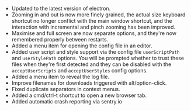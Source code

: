 * Updated to the latest version of electron.
* Zooming in and out is now more finely grained, the actual size keyboard shortcut no longer conflict with the main window shortcut, and the interaction with incremental and pinch zooming has been improved.
* Maximise and full screen are now separate options, and they're now remembered properly between restarts.
* Added a menu item for opening the config file in an editor.
* Added user script and style support via the config file `userScriptPath` and `userStylePath` options. You will be prompted whether to trust these files when they're first detected and they can be disabled with the `acceptUserScripts` and `acceptUserStyles` config options.
* Added a menu item to reveal the log file.
* Improve filenames for downloads triggered with alt/option-click.
* Fixed duplicate separators in context menus.
* Added a cmd/ctrl-t shortcut to open a new browser tab.
* Added automatic crash reporting via sentry.io
